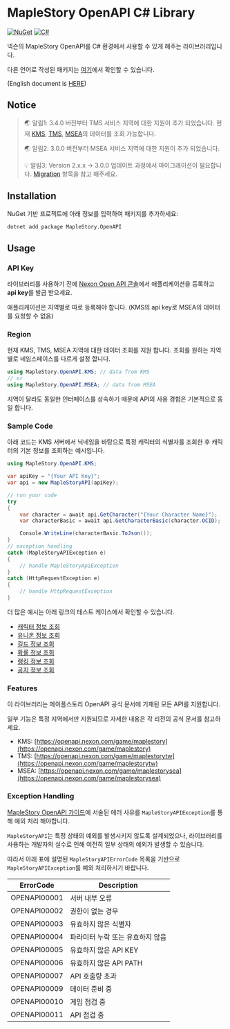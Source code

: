 # MapleStory OpenAPI C# Library

[![NuGet](https://img.shields.io/nuget/v/MapleStory.OpenAPI)](https://www.nuget.org/packages/MapleStory.OpenAPI)
[![C#](https://github.com/SpiralMoon/maplestory.openapi/actions/workflows/csharp_test.yaml/badge.svg)](https://github.com/SpiralMoon/maplestory.openapi/actions/workflows/csharp_test.yaml)

넥슨의 MapleStory OpenAPI를 C# 환경에서 사용할 수 있게 해주는 라이브러리입니다.

다른 언어로 작성된 패키지는 [여기](https://github.com/SpiralMoon/maplestory.openapi)에서 확인할 수 있습니다.

(English document is [HERE](https://github.com/SpiralMoon/maplestory.openapi/blob/master/csharp/README-en.md))

## Notice
>🌏 알림1: 3.4.0 버전부터 TMS 서비스 지역에 대한 지원이 추가 되었습니다. 현재 [KMS](https://maplestory.nexon.com/), [TMS](https://maplestory.beanfun.com/), [MSEA](http://www.maplesea.com/index/)의 데이터를 조회 가능합니다.
>
>🌏 알림2: 3.0.0 버전부터 MSEA 서비스 지역에 대한 지원이 추가 되었습니다.
>
>💡 알림3: Version 2.x.x → 3.0.0 업데이트 과정에서 마이그레이션이 필요합니다. [Migration](https://github.com/SpiralMoon/maplestory.openapi/tree/master/csharp/docs/migration-ko.md) 항목을 참고 해주세요.

## Installation

NuGet 기반 프로젝트에 아래 정보를 입력하여 패키지를 추가하세요:

```bash
dotnet add package MapleStory.OpenAPI
```

## Usage

### API Key

라이브러리를 사용하기 전에 [Nexon Open API 콘솔](https://openapi.nexon.com/my-application/)에서 애플리케이션을 등록하고 **api key**를 발급 받으세요.

애플리케이션은 지역별로 따로 등록해야 합니다. (KMS의 api key로 MSEA의 데이터를 요청할 수 없음)

### Region

현재 KMS, TMS, MSEA 지역에 대한 데이터 조회를 지원 합니다. 조회를 원하는 지역별로 네임스페이스를 다르게 설정 합니다.

```csharp
using MapleStory.OpenAPI.KMS; // data from KMS
// or
using MapleStory.OpenAPI.MSEA; // data from MSEA
```

지역이 달라도 동일한 인터페이스를 상속하기 때문에 API의 사용 경험은 기본적으로 동일 합니다.

### Sample Code

아래 코드는 KMS 서버에서 닉네임을 바탕으로 특정 캐릭터의 식별자를 조회한 후 캐릭터의 기본 정보를 조회하는 예시입니다.

```csharp
using MapleStory.OpenAPI.KMS;

var apiKey = "{Your API Key}";
var api = new MapleStoryAPI(apiKey);

// run your code
try
{
    var character = await api.GetCharacter("{Your Character Name}");
    var characterBasic = await api.GetCharacterBasic(character.OCID);

    Console.WriteLine(characterBasic.ToJson());
}
// exception handling
catch (MapleStoryAPIException e)
{
    // handle MapleStoryApiException
}
catch (HttpRequestException e)
{
    // handle HttpRequestException
}
```

더 많은 예시는 아래 링크의 테스트 케이스에서 확인할 수 있습니다.

- [캐릭터 정보 조회](https://github.com/SpiralMoon/maplestory.openapi/blob/master/csharp/MapleStory.Test/CharacterAPI.cs)
- [유니온 정보 조회](https://github.com/SpiralMoon/maplestory.openapi/blob/master/csharp/MapleStory.Test/UnionAPI.cs)
- [길드 정보 조회](https://github.com/SpiralMoon/maplestory.openapi/blob/master/csharp/MapleStory.Test/GuildAPI.cs)
- [확률 정보 조회](https://github.com/SpiralMoon/maplestory.openapi/blob/master/csharp/MapleStory.Test/HistoryAPI.cs)
- [랭킹 정보 조회](https://github.com/SpiralMoon/maplestory.openapi/blob/master/csharp/MapleStory.Test/RankingAPI.cs)
- [공지 정보 조회](https://github.com/SpiralMoon/maplestory.openapi/blob/master/csharp/MapleStory.Test/NoticeAPI.cs)

### Features

이 라이브러리는 메이플스토리 OpenAPI 공식 문서에 기재된 모든 API를 지원합니다.

일부 기능은 특정 지역에서만 지원되므로 자세한 내용은 각 리전의 공식 문서를 참고하세요.

- KMS: [https://openapi.nexon.com/game/maplestory](https://openapi.nexon.com/game/maplestory)
- TMS: [https://openapi.nexon.com/game/maplestorytw](https://openapi.nexon.com/game/maplestorytw)
- MSEA: [https://openapi.nexon.com/game/maplestorysea](https://openapi.nexon.com/game/maplestorysea)

### Exception Handling

[MapleStory OpenAPI 가이드](https://openapi.nexon.com/guide/request-api)에 서술된 에러 사유를 `MapleStoryAPIException`를 통해 예외 처리 해야합니다.

`MapleStoryAPI`는 특정 상태의 예외를 발생시키지 않도록 설계되었으나, 라이브러리를 사용하는 개발자의 실수로 인해 여전히 일부 상태의 예외가 발생할 수 있습니다.

따라서 아래 표에 설명된 `MapleStoryAPIErrorCode` 목록을 기반으로 `MapleStoryAPIException`를 예외 처리하시기 바랍니다.

| ErrorCode    | Description       |
|--------------|-------------------|
| OPENAPI00001 | 서버 내부 오류          |
| OPENAPI00002 | 권한이 없는 경우         |
| OPENAPI00003 | 유효하지 않은 식별자       |
| OPENAPI00004 | 파라미터 누락 또는 유효하지 않음 |
| OPENAPI00005 | 유효하지 않은 API KEY   |
| OPENAPI00006 | 유효하지 않은 API PATH  |
| OPENAPI00007 | API 호출량 초과        |
| OPENAPI00009 | 데이터 준비 중          |
| OPENAPI00010 | 게임 점검 중           |
| OPENAPI00011 | API 점검 중          |
